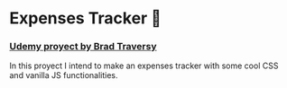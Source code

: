 # Expenses Tracker 💸
### [Udemy proyect by Brad Traversy](https://github.com/bradtraversy/vanillawebprojects/tree/master/expense-tracker)


In this proyect I intend to make an expenses tracker with some cool CSS and vanilla JS functionalities.